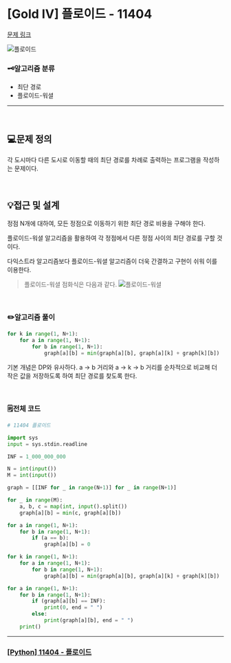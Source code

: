 # [Gold IV] 플로이드 - 11404 

[문제 링크](https://www.acmicpc.net/problem/11404)

![플로이드](https://github.com/user-attachments/assets/948d68df-bded-4e37-b934-95f5b46f5856)

### 🗝️알고리즘 분류
- 최단 경로
- 플로이드-워셜

---

<br>

## 💻문제 정의
각 도시마다 다른 도시로 이동할 때의 최단 경로를 차례로 출력하는 프로그램을 작성하는 문제이다.

<br>

## 💡접근 및 설계
정점 N개에 대하여, 모든 정점으로 이동하기 위한 최단 경로 비용을 구해야 한다.

플로이드-워셜 알고리즘을 활용하여 각 정점에서 다른 정점 사이의 최단 경로를 구할 것이다.

다익스트라 알고리즘보다 플로이드-워셜 알고리즘이 더욱 간결하고 구현이 쉬워 이를 이용한다.

>플로이드-워셜 점화식은 다음과 같다.
    ![플로이드-워셜](https://github.com/user-attachments/assets/5d2e2574-c068-4895-aed5-e2bc3fde45ea)

<br>

### ✏️알고리즘 풀이

``` python
for k in range(1, N+1):
    for a in range(1, N+1):
        for b in range(1, N+1):
            graph[a][b] = min(graph[a][b], graph[a][k] + graph[k][b])
```

기본 개념은 DP와 유사하다. a -> b 거리와 a -> k -> b 거리를 순차적으로 비교해 더 작은 값을 저장하도록 하여 최단 경로를 찾도록 한다.

<br>

### 🗒️전체 코드

``` python
# 11404 플로이드

import sys
input = sys.stdin.readline

INF = 1_000_000_000

N = int(input())
M = int(input())

graph = [[INF for _ in range(N+1)] for _ in range(N+1)]

for _ in range(M):
    a, b, c = map(int, input().split())
    graph[a][b] = min(c, graph[a][b])

for a in range(1, N+1):
    for b in range(1, N+1):
        if (a == b):
            graph[a][b] = 0

for k in range(1, N+1):
    for a in range(1, N+1):
        for b in range(1, N+1):
            graph[a][b] = min(graph[a][b], graph[a][k] + graph[k][b])

for a in range(1, N+1):
    for b in range(1, N+1):
        if (graph[a][b] == INF):
            print(0, end = " ")
        else:
            print(graph[a][b], end = " ")
    print()
```

---

### [[Python] 11404 - 플로이드](https://do-heewan.tistory.com/150)